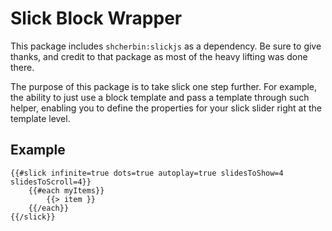 # Slick Block Wrapper

This package includes `shcherbin:slickjs` as a dependency. Be sure to give thanks,
and credit to that package as most of the heavy lifting was done there. 

The purpose of this package is to take slick one step further. For example, 
the ability to just use a block template and pass a template through such helper,
enabling you to define the properties for your slick slider right at the template level.

## Example
```
{{#slick infinite=true dots=true autoplay=true slidesToShow=4 slidesToScroll=4}}
	{{#each myItems}}
		{{> item }}
	{{/each}}
{{/slick}}
```